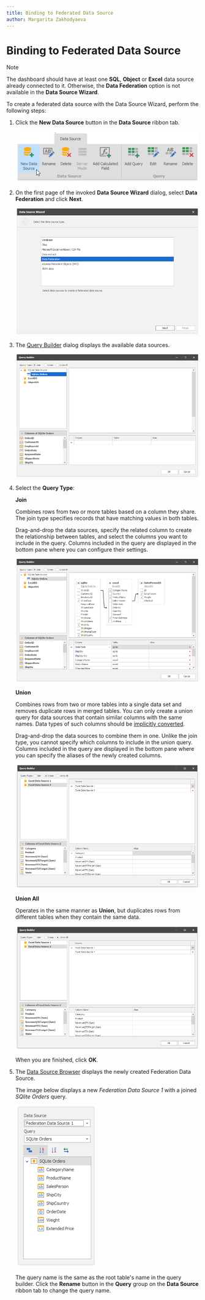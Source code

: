 ```yaml
---
title: Binding to Federated Data Source
author: Margarita Zakhodyaeva
---
```


# Binding to Federated Data Source
>[!NOTE]
>The dashboard should have at least one **SQL**, **Object** or **Excel** data source already connected to it. Otherwise, the **Data Federation** option is not available in the **Data Source Wizard**.

To create a federated data source with the Data Source Wizard, perform the following steps:

1. Click the **New Data Source** button in the **Data Source** ribbon tab.

   ![Choose_new_data_source](../../../images/choose-new-data-source.png)

2. On the first page of the invoked **Data Source Wizard** dialog, select **Data Federation** and click **Next**.

   ![Choose_federated_data_source](../../../images/choose-federated-data-source.png)

3. The [Query Builder](../../dashboard-designer/working-with-data/using-the-query-builder.md) dialog displays the available data sources.

   ![Query_Builder_available_sources](../../../images/query-builder-available-sources.png)

4. Select the **Query Type**:

   **Join**

   Combines rows from two or more tables based on a column they share. The join type specifies records that have matching values in both tables.
     
    Drag-and-drop the data sources, specify the related column to create the relationship between tables, and select the columns you want to include in the query. Columns included in the query are displayed in the bottom pane where you can configure their settings.

   ![Federated_data_source_settings](../../../images/federated-source-settings.png)

   **Union**

   Combines rows from two or more tables into a single data set and removes duplicate rows in merged tables. You can only create a union query for data sources that contain similar columns with the same names. Data types of such columns should be [implicitly converted](https://docs.microsoft.com/en-us/dotnet/csharp/programming-guide/types/casting-and-type-conversions#implicit-conversions).

   Drag-and-drop the data sources to combine them in one. Unlike the join type, you cannot specify which columns to include in the union query. Columns included in the query are displayed in the bottom pane where you can specify the aliases of the newly created columns.

   ![](../../../images/data-federation-querybuilder-union.png)

   **Union All** 

   Operates in the same manner as **Union**, but duplicates rows from different tables when they contain the same data.

   ![](../../../images/data-federation-querybuilder-union-all.png)

   When you are finished, click **OK**.
 
5. The [Data Source Browser](../ui-elements/data-source-browser.md) displays the newly created Federation Data Source.

   The image below displays a new _Federation Data Source 1_ with a joined _SQlite Orders_ query.

   ![Federated_data_source_configuration](../../../images/data-source-browser-federated-data-source.png)

    The query name is the same as the root table's name in the query builder. Click the **Rename** button in the **Query** group on the **Data Source** ribbon tab to change the query name.
